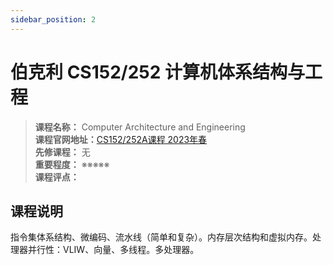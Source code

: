 ```yaml
---
sidebar_position: 2
---
```


# 伯克利 CS152/252 计算机体系结构与工程




>**课程名称：**  Computer Architecture and Engineering     
**课程官网地址：**[CS152/252A课程 2023年春](https://inst.eecs.berkeley.edu/~cs152/sp23/)  
**先修课程：** 无  
**重要程度：** ※※※※※  
**课程评点：** 

## 课程说明
指令集体系结构、微编码、流水线（简单和复杂）。内存层次结构和虚拟内存。处理器并行性：VLIW、向量、多线程。多处理器。




